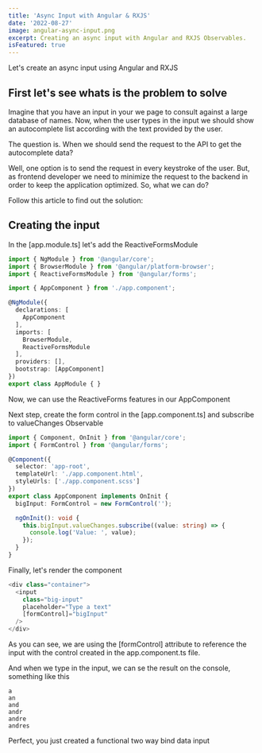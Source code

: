 ```yaml
---
title: 'Async Input with Angular & RXJS'
date: '2022-08-27'
image: angular-async-input.png
excerpt: Creating an async input with Angular and RXJS Observables.
isFeatured: true
---
```


Let's create an async input using Angular and RXJS

## First let's see whats is the problem to solve
Imagine that you have an input in your we page to consult against a large database of names. Now, when the user types in the input we should show an autocomplete list according with the text provided by the user.

<!-- ![Big input preview](big-input-preview.png) -->

The question is. When we should send the request to the API to get the autocomplete data?

Well, one option is to send the request in every keystroke of the user. But, as frontend developer we need to minimize the request to the backend in order to keep the application optimized. So, what we can do?

Follow this article to find out the solution:

## Creating the input

In the [app.module.ts] let's add the ReactiveFormsModule
```ts
import { NgModule } from '@angular/core';
import { BrowserModule } from '@angular/platform-browser';
import { ReactiveFormsModule } from '@angular/forms';

import { AppComponent } from './app.component';

@NgModule({
  declarations: [
    AppComponent
  ],
  imports: [
    BrowserModule,
    ReactiveFormsModule
  ],
  providers: [],
  bootstrap: [AppComponent]
})
export class AppModule { }

```
Now, we can use the ReactiveForms features in our AppComponent


Next step, create the form control in the [app.component.ts] and 
subscribe to valueChanges Observable
```ts
import { Component, OnInit } from '@angular/core';
import { FormControl } from '@angular/forms';

@Component({
  selector: 'app-root',
  templateUrl: './app.component.html',
  styleUrls: ['./app.component.scss']
})
export class AppComponent implements OnInit {
  bigInput: FormControl = new FormControl('');

  ngOnInit(): void {
    this.bigInput.valueChanges.subscribe((value: string) => {
      console.log('Value: ', value);
    });  
  }
}

```

Finally, let's render the component

```ts
<div class="container">
  <input 
    class="big-input"
    placeholder="Type a text"
    [formControl]="bigInput"
  />
</div>
```

As you can see, we are using the [formControl] attribute to reference the input with the 
control created in the app.component.ts file.

And when we type in the input, we can se the result on the console, something like this

```console
a
an
and
andr
andre
andres
```

Perfect, you just created a functional two way bind data input



